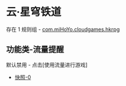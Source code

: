 # 云·星穹铁道

存在 1 规则组 - [com.miHoYo.cloudgames.hkrpg](/src/apps/com.miHoYo.cloudgames.hkrpg.ts)

## 功能类-流量提醒

默认禁用 - 点击[使用流量进行游戏]

- [快照-0](https://i.gkd.li/i/14784161)
